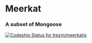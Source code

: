 # Meerkat
### A subset of Mongoose

[ ![Codeship Status for trezm/meerkatjs](https://www.codeship.io/projects/ddee8060-4735-0132-a716-6270855257c1/status)](https://www.codeship.io/projects/45520)